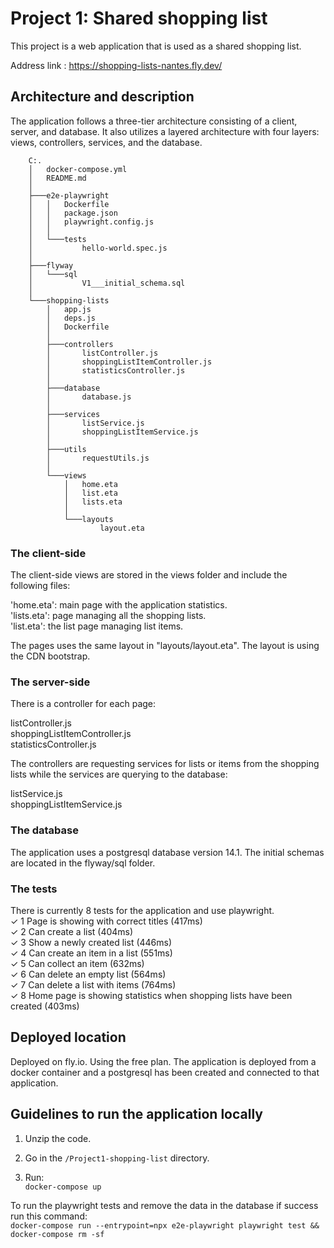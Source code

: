 # Project 1: Shared shopping list

This project is a web application that is used as a shared shopping list.

Address link : <https://shopping-lists-nantes.fly.dev/>

## Architecture and description

The application follows a three-tier architecture consisting of a client, server, and database. It also utilizes a layered architecture with four layers: views, controllers, services, and the database.

        C:.
        │   docker-compose.yml
        │   README.md
        │
        ├───e2e-playwright
        │   │   Dockerfile
        │   │   package.json
        │   │   playwright.config.js
        │   │
        │   └───tests
        │           hello-world.spec.js
        │
        ├───flyway
        │   └───sql
        │           V1___initial_schema.sql
        │
        └───shopping-lists
            │   app.js
            │   deps.js
            │   Dockerfile
            │
            ├───controllers
            │       listController.js
            │       shoppingListItemController.js
            │       statisticsController.js
            │
            ├───database
            │       database.js
            │
            ├───services
            │       listService.js
            │       shoppingListItemService.js
            │
            ├───utils
            │       requestUtils.js
            │
            └───views
                │   home.eta
                │   list.eta
                │   lists.eta
                │
                └───layouts
                        layout.eta

### The client-side

<p>The client-side views are stored in the views folder and include the following files:</p>

<p>'home.eta': main page with the application statistics.<br>
'lists.eta': page managing all the shopping lists.<br>
'list.eta': the list page managing list items.</p>

<p>The pages uses the same layout in "layouts/layout.eta". The layout is using the CDN bootstrap.</p>

### The server-side

There is a controller for each page:

listController.js<br>
shoppingListItemController.js<br>
statisticsController.js

The controllers are requesting services for lists or items from the shopping lists while the services are querying to the database:

listService.js<br>
shoppingListItemService.js

### The database

The application uses a postgresql database version 14.1. The initial schemas are located in the flyway/sql folder.

### The tests

There is currently 8 tests for the application and use playwright.<br>
  ✓  1  Page is showing with correct titles (417ms)<br>
  ✓  2 Can create a list (404ms)<br>
  ✓  3 Show a newly created list (446ms)<br>
  ✓  4 Can create an item in a list (551ms)<br>
  ✓  5 Can collect an item (632ms)<br>
  ✓  6 Can delete an empty list (564ms)<br>
  ✓  7 Can delete a list with items (764ms)<br>
  ✓  8 Home page is showing statistics when shopping lists have been created (403ms)<br>

## Deployed location

Deployed on fly.io. Using the free plan. The application is deployed from a docker container and a postgresql has been created and connected to that application.

## Guidelines to run the application locally

1) Unzip the code.

2) Go in the `/Project1-shopping-list` directory.

3) Run:<br>
`docker-compose up`

To run the playwright tests and remove the data in the database if success run this command:<br>
`docker-compose run --entrypoint=npx e2e-playwright playwright test && docker-compose rm -sf`
